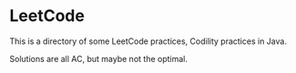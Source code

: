 # LeetCode
This is a directory of some LeetCode practices, Codility practices in Java.

Solutions are all AC, but maybe not the optimal.
